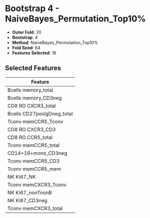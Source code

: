 # Bootstrap 4 - NaiveBayes_Permutation_Top10%

- **Outer Fold**: 20
- **Bootstrap**: 4
- **Method**: NaiveBayes_Permutation_Top10%
- **Fold Seed**: 64
- **Features Selected**: 16

## Selected Features

| Feature |
|---------|
| Bcells memory_total |
| Bcells memory_CD3neg |
| CD8 RO CXCR3_total |
| Bcells CD27posIgDneg_total |
| Tconv memCCR5_Tconv |
| CD8 RO CXCR3_CD3 |
| CD8 RO CCR5_total |
| Tconv memCCR5_total |
| CD14+16+mono_CD3neg |
| Tconv memCCR5_CD3 |
| Tconv memCCR5_mem |
| NK Ki67_NK |
| Tconv memCXCR3_Tconv |
| NK Ki67_nonTnonB |
| NK Ki67_CD3neg |
| Tconv memCXCR3_total |
